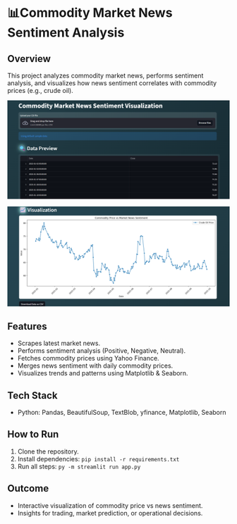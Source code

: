 # 📊Commodity Market News Sentiment Analysis

## Overview
This project analyzes commodity market news, performs sentiment analysis, and visualizes how news sentiment correlates with commodity prices (e.g., crude oil).
<p align="center">
  <img src="images/pic1.png" alt="Image 1" width="600" />
</p>

<p align="center">
  <img src="images/pic2.png" alt="Image 2" width="600" />
</p>



## Features
- Scrapes latest market news.
- Performs sentiment analysis (Positive, Negative, Neutral).
- Fetches commodity prices using Yahoo Finance.
- Merges news sentiment with daily commodity prices.
- Visualizes trends and patterns using Matplotlib & Seaborn.

## Tech Stack
- Python: Pandas, BeautifulSoup, TextBlob, yfinance, Matplotlib, Seaborn

## How to Run
1. Clone the repository.
2. Install dependencies: `pip install -r requirements.txt`
3. Run all steps: `py -m streamlit run app.py`

## Outcome
- Interactive visualization of commodity price vs news sentiment.
- Insights for trading, market prediction, or operational decisions.
